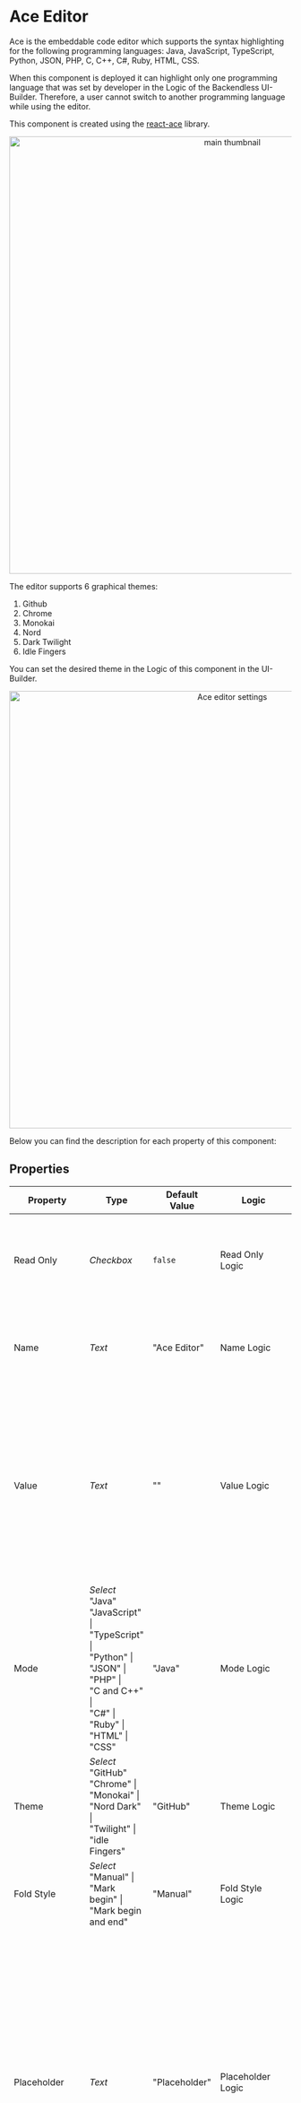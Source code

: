 # Ace Editor

Ace is the embeddable code editor which supports the syntax highlighting for the following programming languages: Java, JavaScript, TypeScript, Python, JSON, PHP, C, C++, C#, Ruby, HTML, CSS.

When this component is deployed it can highlight only one programming language that was set by developer in the Logic of the Backendless UI-Builder. Therefore, a user cannot switch to another programming language while using the editor. 

This component is created using the [react-ace](https://www.npmjs.com/package/react-ace) library.

<p align="center">
  <img src="./thumbnail.png" alt="main thumbnail" width="780"/>
</p>

The editor supports 6 graphical themes:
 1. Github
 2. Chrome
 3. Monokai
 4. Nord
 5. Dark Twilight
 6. Idle Fingers

You can set the desired theme in the Logic of this component in the UI-Builder.

<p align="center">
  <img src="./example-images/ace_editor_component_settings.jpg" alt="Ace editor settings" width="780"/>
</p>

Below you can find the description for each property of this component:

## Properties

| Property                | Type                                                                                                                                                                          | Default Value | Logic                         | Data Binding | UI Setting | Description                                                                                                                                                                                                                                                                                                              |
|-------------------------|-------------------------------------------------------------------------------------------------------------------------------------------------------------------------------|---------------|-------------------------------|--------------|------------|--------------------------------------------------------------------------------------------------------------------------------------------------------------------------------------------------------------------------------------------------------------------------------------------------------------------------|
| Read Only               | *Checkbox*                                                                                                                                                                    | `false`       | Read Only Logic               | YES          | YES        | This handler allows you to disable editing of the component value.                                                                                                                                                                                                                                                       |
| Name                    | *Text*                                                                                                                                                                        | "Ace Editor"  | Name Logic                    | NO           | YES        | This handler allows you to specify the name of the component.                                                                                                                                                                                                                                                            |
| Value                   | *Text*                                                                                                                                                                        | ""            | Value Logic                   | YES          | YES        | This handler allows you to add a default value to the component. This can be a code snippet which will be displayed to the user when the page is loaded.                                                                                                                                                                 |
| Mode                    | *Select* <br> "Java" <br> "JavaScript" \|<br> "TypeScript" \|<br> "Python" \|<br> "JSON" \|<br> "PHP" \|<br> "C and C++" \|<br> "C#" \|<br> "Ruby" \|<br> "HTML" \|<br> "CSS" | "Java"        | Mode Logic                    | YES          | YES        | This handler allows you to select the mode of the component.                                                                                                                                                                                                                                                             |
| Theme                   | *Select* <br> "GitHub" <br> "Chrome" \|<br> "Monokai" \|<br> "Nord Dark" \|<br> "Twilight" \|<br> "idle Fingers"                                                              | "GitHub"      | Theme Logic                   | YES          | YES        | This handler allows you to select the theme of the component.                                                                                                                                                                                                                                                            |
| Fold Style              | *Select* <br> "Manual" \| "Mark begin" \| "Mark begin and end"                                                                                                                | "Manual"      | Fold Style Logic              | NO           | YES        | This handler allows you to select the fold style.                                                                                                                                                                                                                                                                        |
| Placeholder             | *Text*                                                                                                                                                                        | "Placeholder" | Placeholder Logic             | NO           | YES        | This handler allows you to specify the placeholder for the component. The placeholder is a default value which is displayed to the user before any text is entered in the component on the page. This can be a simple statement such as "Insert your code".                                                              |
| Width                   | *Text*                                                                                                                                                                        | "750px"       | Width Logic                   | YES          | YES        | This handler allows you to specify the width of the component.                                                                                                                                                                                                                                                           |
| Height                  | *Text*                                                                                                                                                                        | "500px"       | Height Logic                  | YES          | YES        | This handler allows you to specify the height of the component.                                                                                                                                                                                                                                                          |
| Font Size               | *Number*                                                                                                                                                                      | 16            | Font Size Logic               | YES          | YES        | This handler allows you to specify the font size which affects the size of all text entered in the component on the page.                                                                                                                                                                                                |
| Tab Size                | *Number*                                                                                                                                                                      | 4             | Tab Size Logic                | NO           | YES        | The Tab Size represents the number of spaces in one Tab. For instance, the default value of this property is 4, hence if you enter the Tab button while in the editor, the component will add 4 spaces.                                                                                                                  |
| Print Margin Column     | *Number*                                                                                                                                                                      | 80            | Print Margin Column Logic     | NO           | YES        | This handler allows you to specify the print margin column.                                                                                                                                                                                                                                                              |
| Print Margin Visibility | *Checkbox*                                                                                                                                                                    | `true`        | Print Margin Visibility Logic | NO           | YES        | This handler allows you to control the visibility of the print margin.                                                                                                                                                                                                                                                   |
| Gutter Visibility       | *Checkbox*                                                                                                                                                                    | `true`        | Gutter Visibility Logic       | NO           | YES        | This handler allows you to control the visibility of the gutter.                                                                                                                                                                                                                                                         |
| Autocompletion          | *Checkbox*                                                                                                                                                                    | `false`       | Autocompletion Logic          | NO           | YES        | This handler allows adding auto-completion capability to the component. For example, if your code contains a few variables and functions, then while entering their names you will be prompted to select one of the options matching the name criteria in the interactive drop-down menu. This also applies to keywords. |
| Highlight Active Line   | *Checkbox*                                                                                                                                                                    | `true`        | Highlight Active Line Logic   | NO           | YES        | When this handler is activated, then the active line will be highlighted.                                                                                                                                                                                                                                                |
| Highlight Selected Word | *Checkbox*                                                                                                                                                                    | `false`       | Highlight Selected Word Logic | NO           | YES        | When this handler is activated, then the selected word will be highlighted.                                                                                                                                                                                                                                              |
| Show Invisibles         | *Checkbox*                                                                                                                                                                    | `false`       | Show Invisibles Logic         | NO           | YES        | When this handler is activated, it  highlights the empty spaces.                                                                                                                                                                                                                                                         |

## Events

| Name            | Triggers                                | Context Blocks          |
|-----------------|-----------------------------------------|-------------------------|
| On Change Event | when the value of the component changes | Value: `String`         |

## Actions

| Action          | Inputs                                  | Returns                 |
|-----------------|-----------------------------------------|-------------------------|
| Set Value       | Value: `String`                         |                         |
| Get Value       |                                         | `String`: current value |
